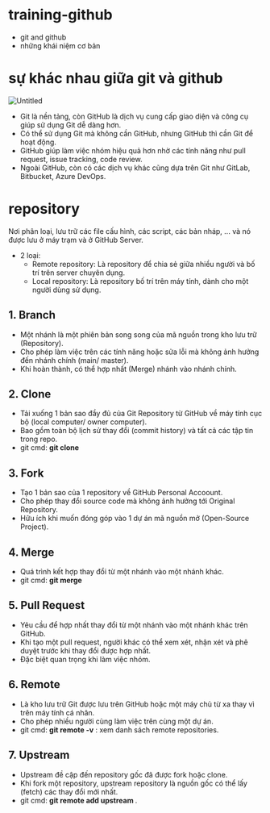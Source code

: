 # training-github
- git and github
- những khái niệm cơ bản
# sự khác nhau giữa git và github
![Untitled](https://github.com/user-attachments/assets/4f33f5d3-ad06-406d-bd87-655a86376881)

- Git là nền tảng, còn GitHub là dịch vụ cung cấp giao diện và công cụ giúp sử dụng Git dễ dàng hơn.
- Có thể sử dụng Git mà không cần GitHub, nhưng GitHub thì cần Git để hoạt động.
- GitHub giúp làm việc nhóm hiệu quả hơn nhờ các tính năng như pull request, issue tracking, code review.
- Ngoài GitHub, còn có các dịch vụ khác cũng dựa trên Git như GitLab, Bitbucket, Azure DevOps.
# repository
Nơi phân loại, lưu trữ các file cấu hình, các script, các bản nháp, ... và nó được lưu ở máy trạm và ở GitHub Server.
- 2 loại:
  + Remote repository: Là repository để chia sẻ giữa nhiều người và bố trí trên server chuyên dụng.
  + Local repository: Là repository bố trí trên máy tính, dành cho một người dùng sử dụng.
## 1. Branch
- Một nhánh là một phiên bản song song của mã nguồn trong kho lưu trữ (Repository).
- Cho phép làm việc trên các tính năng hoặc sửa lỗi mà không ảnh hưởng đến nhánh chính (main/ master).
- Khi hoàn thành, có thể hợp nhất (Merge) nhánh vào nhánh chính.
## 2. Clone
- Tải xuống 1 bản sao đầy đủ của Git Repository từ GitHub về máy tính cục bộ (local computer/ owner computer).
- Bao gồm toàn bộ lịch sử thay đổi (commit history) và tất cả các tập tin trong repo.
- git cmd: **git clone <repo-url>**
## 3. Fork 
- Tạo 1 bản sao của 1 repository về GitHub Personal Accoount.
- Cho phép thay đổi source code mà không ảnh hưởng tới Original Repository.
- Hữu ích khi muốn đóng góp vào 1 dự án mã nguồn mở (Open-Source Project).
## 4. Merge
- Quá trình kết hợp thay đổi từ một nhánh vào một nhánh khác.
- git cmd: **git merge <branch-name>**
## 5. Pull Request 
- Yêu cầu để hợp nhất thay đổi từ một nhánh vào một nhánh khác trên GitHub.
- Khi tạo một pull request, người khác có thể xem xét, nhận xét và phê duyệt trước khi thay đổi được hợp nhất.
- Đặc biệt quan trọng khi làm việc nhóm.
## 6. Remote
- Là kho lưu trữ Git được lưu trên GitHub hoặc một máy chủ từ xa thay vì trên máy tính cá nhân.
- Cho phép nhiều người cùng làm việc trên cùng một dự án.
- git cmd: **git remote -v** : xem danh sách remote repositories.
## 7. Upstream
- Upstream đề cập đến repository gốc đã được fork hoặc clone.
- Khi fork một repository, upstream repository là nguồn gốc có thể lấy (fetch) các thay đổi mới nhất.
- git cmd: **git remote add upstream <original-repo-url>**.
